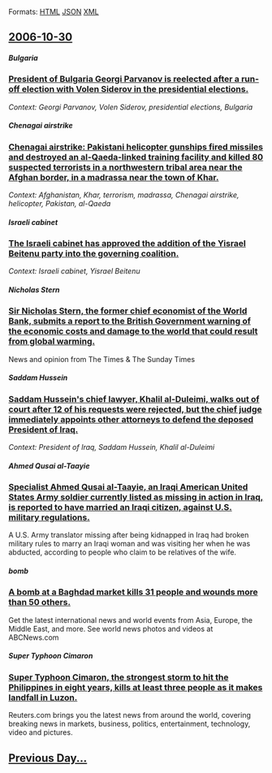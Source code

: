 
Formats: [HTML](2006/10/30/index.html)  [JSON](2006/10/30/index.json)  [XML](2006/10/30/index.xml)  

## [2006-10-30](/news/2006/10/30/index.md)

##### Bulgaria
### [ President of Bulgaria Georgi Parvanov is reelected after a run-off election with Volen Siderov in the presidential elections. ](/news/2006/10/30/president-of-bulgaria-georgi-parvanov-is-reelected-after-a-run-off-election-with-volen-siderov-in-the-presidential-elections.md)
_Context: Georgi Parvanov, Volen Siderov, presidential elections, Bulgaria_

##### Chenagai airstrike
### [ Chenagai airstrike: Pakistani helicopter gunships fired missiles and destroyed an al-Qaeda-linked training facility and killed 80 suspected terrorists in a northwestern tribal area near the Afghan border, in a madrassa near the town of Khar. ](/news/2006/10/30/chenagai-airstrike-pakistani-helicopter-gunships-fired-missiles-and-destroyed-an-al-qaeda-linked-training-facility-and-killed-80-suspected.md)
_Context: Afghanistan, Khar, terrorism, madrassa, Chenagai airstrike, helicopter, Pakistan, al-Qaeda_

##### Israeli cabinet
### [ The Israeli cabinet has approved the addition of the Yisrael Beitenu party into the governing coalition. ](/news/2006/10/30/the-israeli-cabinet-has-approved-the-addition-of-the-yisrael-beitenu-party-into-the-governing-coalition.md)
_Context: Israeli cabinet, Yisrael Beitenu_

##### Nicholas Stern
### [ Sir Nicholas Stern, the former chief economist of the World Bank, submits a report to the British Government warning of the economic costs and damage to the world that could result from global warming. ](/news/2006/10/30/sir-nicholas-stern-the-former-chief-economist-of-the-world-bank-submits-a-report-to-the-british-government-warning-of-the-economic-costs.md)
News and opinion from The Times &amp; The Sunday Times

##### Saddam Hussein
### [ Saddam Hussein's chief lawyer, Khalil al-Duleimi, walks out of court after 12 of his requests were rejected, but the chief judge immediately appoints other attorneys to defend the deposed President of Iraq. ](/news/2006/10/30/saddam-hussein-s-chief-lawyer-khalil-al-duleimi-walks-out-of-court-after-12-of-his-requests-were-rejected-but-the-chief-judge-immediatel.md)
_Context: President of Iraq, Saddam Hussein, Khalil al-Duleimi_

##### Ahmed Qusai al-Taayie
### [ Specialist Ahmed Qusai al-Taayie, an Iraqi American United States Army soldier currently listed as missing in action in Iraq, is reported to have married an Iraqi citizen, against U.S. military regulations. ](/news/2006/10/30/specialist-ahmed-qusai-al-taayie-an-iraqi-american-united-states-army-soldier-currently-listed-as-missing-in-action-in-iraq-is-reported-t.md)
A U.S. Army translator missing after being kidnapped in Iraq had broken military rules to marry an Iraqi woman and was visiting her when he was abducted, according to people who claim to be relatives of the wife.

##### bomb
### [ A bomb at a Baghdad market kills 31 people and wounds more than 50 others. ](/news/2006/10/30/a-bomb-at-a-baghdad-market-kills-31-people-and-wounds-more-than-50-others.md)
Get the latest international news and world events from Asia, Europe, the Middle East, and more. See world news photos and videos at ABCNews.com

##### Super Typhoon Cimaron
### [ Super Typhoon Cimaron, the strongest storm to hit the Philippines in eight years, kills at least three people as it makes landfall in Luzon. ](/news/2006/10/30/super-typhoon-cimaron-the-strongest-storm-to-hit-the-philippines-in-eight-years-kills-at-least-three-people-as-it-makes-landfall-in-luzon.md)
Reuters.com brings you the latest news from around the world, covering breaking news in markets, business, politics, entertainment, technology, video and pictures.

## [Previous Day...](/news/2006/10/29/index.md)

